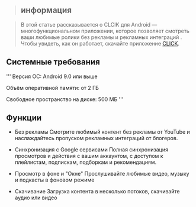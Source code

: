 > ## информация

> В этой статье рассказывается о CLCIK для Android — многофункциональном приложении, которое позволяет смотреть ваши любимые ролики без рекламы и рекламных интеграций . Чтобы увидеть, как он работает, скачайте приложение [CLICK](https://myclick.app/app).

## Системные требования

'''
Версия ОС: Android 9.0 или выше

Объём оперативной памяти: от 2 ГБ

Свободное пространство на диске: 500 МБ
'''

## Функции

* Без рекламы
Смотрите любимый контент без рекламы от YouTube и наслаждайтесь пропуском рекламных интеграций от блогеров.


* Синхронизация c Google сервисами
Полная синхронизация просмотров и действия с вашим аккаунтом, с доступом к плейлистам, подпискам, подборкам и рекомендациям.


* Просмотр в фоне и "Окне"
Прослушивайте любимые видео, музыку и подкасты в фоновом режиме

* Скачивание
Загрузка контента в несколько потоков, скачивайте аудио или видео


